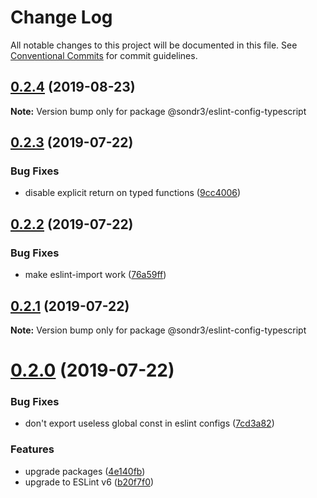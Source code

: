 # Change Log

All notable changes to this project will be documented in this file.
See [Conventional Commits](https://conventionalcommits.org) for commit guidelines.

## [0.2.4](https://github.com/sondr3/frontend-config/compare/@sondr3/eslint-config-typescript@0.2.3...@sondr3/eslint-config-typescript@0.2.4) (2019-08-23)

**Note:** Version bump only for package @sondr3/eslint-config-typescript





## [0.2.3](https://github.com/sondr3/frontend-config/compare/@sondr3/eslint-config-typescript@0.2.2...@sondr3/eslint-config-typescript@0.2.3) (2019-07-22)


### Bug Fixes

* disable explicit return on typed functions ([9cc4006](https://github.com/sondr3/frontend-config/commit/9cc4006))





## [0.2.2](https://github.com/sondr3/frontend-config/compare/@sondr3/eslint-config-typescript@0.2.1...@sondr3/eslint-config-typescript@0.2.2) (2019-07-22)


### Bug Fixes

* make eslint-import work ([76a59ff](https://github.com/sondr3/frontend-config/commit/76a59ff))





## [0.2.1](https://github.com/sondr3/frontend-config/compare/@sondr3/eslint-config-typescript@0.2.0...@sondr3/eslint-config-typescript@0.2.1) (2019-07-22)

**Note:** Version bump only for package @sondr3/eslint-config-typescript





# [0.2.0](https://github.com/sondr3/frontend-config/compare/@sondr3/eslint-config-typescript@0.1.3...@sondr3/eslint-config-typescript@0.2.0) (2019-07-22)


### Bug Fixes

* don't export useless global const in eslint configs ([7cd3a82](https://github.com/sondr3/frontend-config/commit/7cd3a82))


### Features

* upgrade packages ([4e140fb](https://github.com/sondr3/frontend-config/commit/4e140fb))
* upgrade to ESLint v6 ([b20f7f0](https://github.com/sondr3/frontend-config/commit/b20f7f0))
